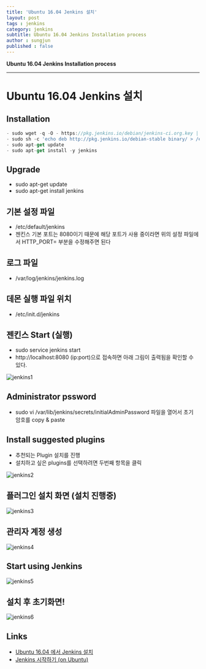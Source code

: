 ```yaml
---
title: 'Ubuntu 16.04 Jenkins 설치'  
layout: post  
tags : jenkins
category: jenkins
subtitle: Ubuntu 16.04 Jenkins Installation process
author : sungjun
published : false
---
```


**Ubuntu 16.04 Jenkins Installation process** 

---

# Ubuntu 16.04 Jenkins 설치

## Installation

```js
- sudo wget -q -O - https://pkg.jenkins.io/debian/jenkins-ci.org.key | sudo apt-key add -
- sudo sh -c 'echo deb http://pkg.jenkins.io/debian-stable binary/ > /etc/apt/sources.list.d/jenkins.list'
- sudo apt-get update
- sudo apt-get install -y jenkins
```

## Upgrade
- sudo apt-get update
- sudo apt-get install jenkins

## 기본 설정 파일
- /etc/default/jenkins
- 젠킨스 기본 포트는 8080이기 때문에 해당 포트가 사용 중이라면 위의 설정 파일에서 HTTP_PORT= 부분을 수정해주면 된다

## 로그 파일
- /var/log/jenkins/jenkins.log

## 데몬 실행 파일 위치
- /etc/init.d/jenkins

## 젠킨스 Start (실행)
- sudo service jenkins start
- http://localhost:8080 (ip:port)으로 접속하면 아래 그림이 출력됨을 확인할 수 있다.

![jenkins1](/assets/images/usingimages/jenkins/jenkins1.PNG)

## Administrator pssword
- sudo vi /var/lib/jenkins/secrets/initialAdminPassword 파일을 열어서 초기 암호를 copy & paste

## Install suggested plugins
- 추천되는 Plugin 설치를 진행
- 설치하고 싶은 plugins를 선택하려면 두번째 항목을 클릭

![jenkins2](/assets/images/usingimages/jenkins/jenkins2.PNG)

## 플러그인 설치 화면 (설치 진행중)
![jenkins3](/assets/images/usingimages/jenkins/jenkins3.PNG)

## 관리자 계정 생성
![jenkins4](/assets/images/usingimages/jenkins/jenkins4.PNG)

## Start using Jenkins
![jenkins5](/assets/images/usingimages/jenkins/jenkins5.PNG)

## 설치 후 초기화면!
![jenkins6](/assets/images/usingimages/jenkins/jenkins6.PNG)

## Links
- [Ubuntu 16.04 에서 Jenkins 설치](https://www.fun25.co.kr/blog/jenkins-ubuntu-16-04-install/?category=004)
- [Jenkins 시작하기 (on Ubuntu)]( https://kanziw.github.io/tools/jenkins/2017/01/16/jenkins-install.html)
